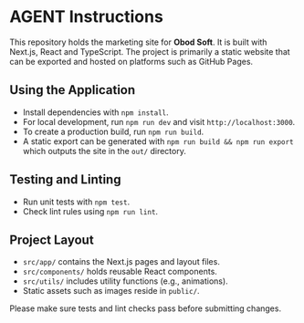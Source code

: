 # AGENT Instructions

This repository holds the marketing site for **Obod Soft**. It is built with Next.js, React and TypeScript. The project is primarily a static website that can be exported and hosted on platforms such as GitHub Pages.

## Using the Application

- Install dependencies with `npm install`.
- For local development, run `npm run dev` and visit `http://localhost:3000`.
- To create a production build, run `npm run build`.
- A static export can be generated with `npm run build && npm run export` which outputs the site in the `out/` directory.

## Testing and Linting

- Run unit tests with `npm test`.
- Check lint rules using `npm run lint`.

## Project Layout

- `src/app/` contains the Next.js pages and layout files.
- `src/components/` holds reusable React components.
- `src/utils/` includes utility functions (e.g., animations).
- Static assets such as images reside in `public/`.

Please make sure tests and lint checks pass before submitting changes.
